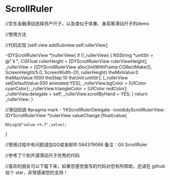 # ScrollRuler

//京东金融滑动选择资产尺子，以及类似于体重、身高等滑动尺子的demo

//使用方法

//代码实现
[self.view addSubview:self.rullerView];

-(DYScrollRulerView *)rullerView{
if (!_rullerView) {
    NSString *unitStr = @"￥";
    CGFloat rullerHeight = [DYScrollRulerView rulerViewHeight];
    _rullerView = [[DYScrollRulerView alloc]initWithFrame:CGRectMake(5, ScreenHeight/5.0, ScreenWidth-20, rullerHeight) theMinValue:0 theMaxValue:1000 theStep:10 theUnit:unitStr];
    [_rullerView setDefaultValue:500 animated:YES];
    _rullerView.bgColor = [UIColor cyanColor];
    _rullerView.triangleColor   = [UIColor redColor];
    _rullerView.delegate        = self;
    _rullerView.scrollByHand    = YES;
}
return _rullerView;
}

//滑动回调
#pragma mark - YKScrollRulerDelegate
-(void)dyScrollRulerView:(DYScrollRulerView *)rulerView valueChange:(float)value{

    NSLog(@"value->%.f",value);
}

//使用过程中有问题请加QQ或发邮件:584379066 备注：Git ScrollRuler

//参考了个别开源滑动尺子优秀的代码

//喜欢的朋友可以下载下来，如果您感觉我写的代码对您有所帮助，还请在 github 给个 star，非常感谢您的支持！
